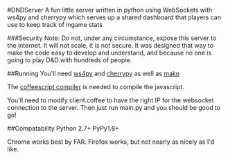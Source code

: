 #DNDServer
A fun little server written in python using WebSockets with ws4py and cherrypy which serves up a shared dashboard that players can
use to keep track of ingame stats

###Security Note:
Do not, under any circumstance, expose this server to the internet. It will not scale, it is not secure. It was designed that way to make the code easy to develop and understand, and because no one is going to play D&D with hundreds of people.

##Running
You'll need [ws4py](https://github.com/Lawouach/WebSocket-for-Python) and [cherrypy](http://cherrypy.org/) as well as [mako](http://www.makotemplates.org/)

The [coffeescript compiler](http://coffeescript.org/) is needed to compile the javascript.

You'll need to modify client.coffee to have the right IP for the websocket connection to the server.
Then just run main.py and you should be good to go!

##Compatability
Python 2.7+ PyPy1.8+

Chrome works best by FAR. Firefox works, but not nearly as nicely as I'd like.